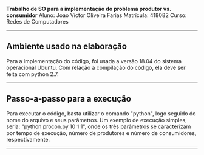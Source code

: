 **Trabalho de SO para a implementação do problema produtor vs. consumidor**
Aluno: Joao Victor Oliveira Farias
Matrícula: 418082
Curso: Redes de Computadores

---

## Ambiente usado na elaboração

Para a implementação do código, foi usada a versão 18.04 do sistema operacional Ubuntu.
Com relação a compilação do código, ela deve ser feita com python 2.7.

---

## Passo-a-passo para a execução

Para executar o código, basta utilizar o comando "python", logo seguido do nome do arquivo e seus parâmetros. Um exemplo de execução simples, seria: "python procon.py 10 1 1", onde os três parâmetros se caracterizam por tempo de execução, número de produtores e número de consumidores, respectivamente.


---

